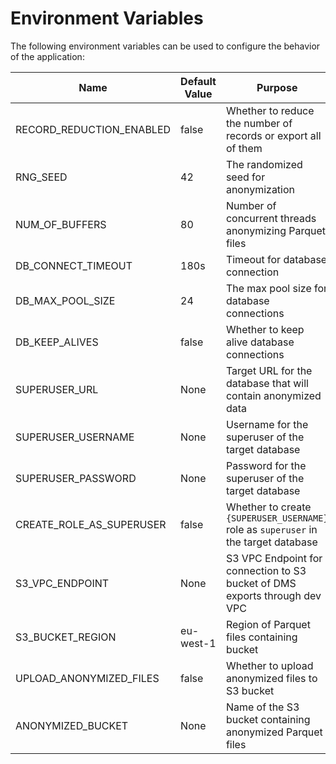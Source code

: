 # Environment Variables

The following environment variables can be used to configure the behavior of the application:

| Name   | Default Value   | Purpose   |
|------------|------------|------------|
| RECORD_REDUCTION_ENABLED | false | Whether to reduce the number of records or export all of them |
| RNG_SEED | 42 | The randomized seed for anonymization |
| NUM_OF_BUFFERS | 80 | Number of concurrent threads anonymizing Parquet files |
| DB_CONNECT_TIMEOUT | 180s | Timeout for database connection |
| DB_MAX_POOL_SIZE | 24 | The max pool size for database connections |
| DB_KEEP_ALIVES | false | Whether to keep alive database connections |
| SUPERUSER_URL | None | Target URL for the database that will contain anonymized data |
| SUPERUSER_USERNAME | None | Username for the superuser of the target database|
| SUPERUSER_PASSWORD | None | Password for the superuser of the target database|
| CREATE_ROLE_AS_SUPERUSER | false | Whether to create `{SUPERUSER_USERNAME}` role as `superuser` in the target database |
| S3_VPC_ENDPOINT | None | S3 VPC Endpoint for connection to S3 bucket of DMS exports through dev VPC |
| S3_BUCKET_REGION | eu-west-1 | Region of Parquet files containing bucket |
| UPLOAD_ANONYMIZED_FILES | false | Whether to upload anonymized files to S3 bucket |
| ANONYMIZED_BUCKET | None | Name of the S3 bucket containing anonymized Parquet files |
